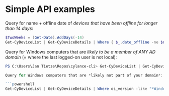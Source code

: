 # Simple API examples

Query for name + offline date of *devices that have been offline for longer than 14 days*:

```powershell
$TwoWeeks = (Get-Date).AddDays(-14)
Get-CyDeviceList | Get-CyDeviceDetails | Where { $_.date_offline -ne $null -and $_.date_offline -lt $twoweeks } | select name, date_offline
```

Query for Windows computers that are *likely to be a member of ANY AD domain* (= where the last logged-on user is not local):

```powershell
PS C:\Users\Jan Tietze\Repos\cylance-cli> Get-CyDeviceList | Get-CyDeviceDetails | Where os_version -like "*Windows*" | Where { $domain = $_.host_name[0..14] -join "" ; $_.last_logged_in_user -notlike "$($domain)\*" -and $_.last_logged_in_user -ne $null }```

Query for Windows computers that are *likely not part of your domain*:

```powershell
Get-CyDeviceList | Get-CyDeviceDetails | Where os_version -like "*Windows*" | Where last_logged_in_user -notlike "YOURDOMAIN\*" 
```

